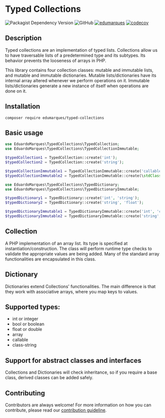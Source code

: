 Typed Collections
================
![Packagist Dependency Version](https://img.shields.io/packagist/dependency-v/edumarques/typed-collections/php?version=v2.x-dev&color=%23777BB3)
![GitHub](https://img.shields.io/github/license/edumarques/typed-collections)
[![edumarques](https://circleci.com/gh/edumarques/typed-collections.svg?style=shield)](https://app.circleci.com/pipelines/github/edumarques)
[![codecov](https://codecov.io/gh/edumarques/typed-collections/branch/main/graph/badge.svg?token=ABGMyvr355)](https://codecov.io/gh/edumarques/typed-collections)

## Description

Typed collections are an implementation of typed lists. Collections allow us to have traversable lists of a predetermined type and its subtypes. Its behavior prevents the looseness of arrays in PHP.

This library contains four collection classes: mutable and immutable lists, and mutable and immutable dictionaries. Mutable lists/dictionaries have its internal array altered whenever we perform operations on it. Immutable lists/dictionaries generate a new instance of itself when operations are done on it.

## Installation

```
composer require edumarques/typed-collections
```

## Basic usage

```php
use EduardoMarques\TypedCollections\TypedCollection;
use EduardoMarques\TypedCollections\TypedCollectionImmutable;

$typedCollection1 = TypedCollection::create('int');
$typedCollection2 = TypedCollection::create('string');

$typedCollectionImmutable1 = TypedCollectionImmutable::create('callable');
$typedCollectionImmutable2 = TypedCollectionImmutable::create(\stdClass::class);
```

```php
use EduardoMarques\TypedCollections\TypedDictionary;
use EduardoMarques\TypedCollections\TypedDictionaryImmutable;

$typedDictionary1 = TypedDictionary::create('int', 'string');
$typedDictionary2 = TypedDictionary::create('string', 'float');

$typedDictionaryImmutable1 = TypedDictionaryImmutable::create('int', 'callable');
$typedDictionaryImmutable2 = TypedDictionaryImmutable::create('string', \stdClass::class);
```

## Collection

A PHP implementation of an array list. Its type is specified at instantiation/construction. The class will perform runtime type checks to validate the appropriate values are being added. Many of the standard array functionalities are encapsulated in this class.

## Dictionary

Dictionaries extend Collections' functionalities. The main difference is that they work with associative arrays, where you map keys to values.

## Supported types:

- int or integer 
- bool or boolean
- float or double
- array
- callable
- class-string

## Support for abstract classes and interfaces

Collections and Dictionaries will check inheritance, so if you require a base class, derived classes can be added safely.

## Contributing

Contributors are always welcome! For more information on how you can contribute, please read our [contribution guideline](CONTRIBUTING.md).
